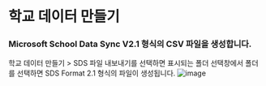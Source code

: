 # 학교 데이터 만들기
### Microsoft School Data Sync V2.1 형식의 CSV 파일을 생성합니다.
학교 데이터 만들기 > SDS 파일 내보내기를 선택하면 표시되는 폴더 선택창에서 폴더를 선택하면 SDS Format 2.1 형식의 파일이 생성됩니다. 
![image](https://user-images.githubusercontent.com/16409151/215884985-6fdf6b5b-2e3d-4aa7-a2c2-75861634377c.png)

